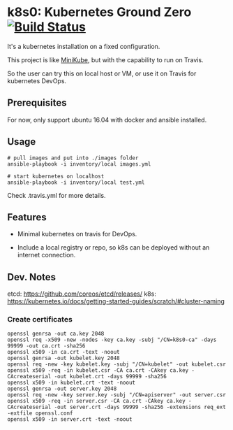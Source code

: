# k8s0: Kubernetes Ground Zero [![Build Status](https://travis-ci.org/reachlin/k8s0.svg)][travis]

It's a kubernetes installation on a fixed configuration.

This project is like [MiniKube](https://kubernetes.io/docs/getting-started-guides/minikube/), but with the capability to run on Travis.

So the user can try this on local host or VM, or use it on Travis for kubernetes DevOps.

## Prerequisites

For now, only support ubuntu 16.04 with docker and ansible installed.

## Usage

```
# pull images and put into ./images folder
ansible-playbook -i inventory/local images.yml

# start kubernetes on localhost
ansible-playbook -i inventory/local test.yml
```

Check .travis.yml for more details.

## Features

* Minimal kubernetes on travis for DevOps.

* Include a local registry or repo, so k8s can be deployed without an internet connection.

## Dev. Notes

etcd: https://github.com/coreos/etcd/releases/
k8s: https://kubernetes.io/docs/getting-started-guides/scratch/#cluster-naming

### Create certificates

```
openssl genrsa -out ca.key 2048
openssl req -x509 -new -nodes -key ca.key -subj "/CN=k8s0-ca" -days 99999 -out ca.crt -sha256
openssl x509 -in ca.crt -text -noout
openssl genrsa -out kubelet.key 2048
openssl req -new -key kubelet.key -subj "/CN=kubelet" -out kubelet.csr
openssl x509 -req -in kubelet.csr -CA ca.crt -CAkey ca.key -CAcreateserial -out kubelet.crt -days 99999 -sha256
openssl x509 -in kubelet.crt -text -noout
openssl genrsa -out server.key 2048
openssl req -new -key server.key -subj "/CN=apiserver" -out server.csr
openssl x509 -req -in server.csr -CA ca.crt -CAkey ca.key -CAcreateserial -out server.crt -days 99999 -sha256 -extensions req_ext -extfile openssl.conf
openssl x509 -in server.crt -text -noout
```

[travis]: https://travis-ci.org/reachlin/k8s0
